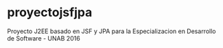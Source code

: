 # proyectojsfjpa
Proyecto J2EE basado en JSF y JPA para la Especializacion en Desarrollo de Software - UNAB 2016
